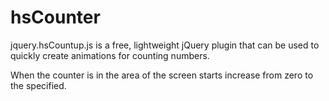 hsCounter
=========

jquery.hsCountup.js is a free, lightweight jQuery plugin that can be used to quickly create animations for counting numbers.

When the counter is in the area of ​​the screen starts increase from zero to the specified.

